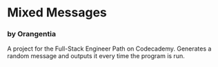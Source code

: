 # Mixed Messages

### by Orangentia

A project for the Full-Stack Engineer Path on Codecademy. Generates a random message and outputs it every
time the program is run.